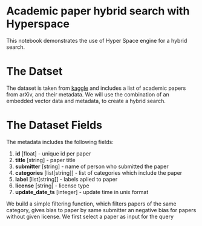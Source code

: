 #  Academic paper hybrid search with Hyperspace
This notebook demonstrates the use of Hyper Space engine for a hybrid search.

# The Datset
The dataset is taken from [kaggle](https://www.kaggle.com/datasets/Cornell-University/arxiv) and includes a list of academic papers from arXiv, and their metadata.
We will use the combination of an embedded vector data and metadata, to create a hybrid search.

# The Dataset Fields
The metadata includes the following fields:


1. **id** [float] - unique id per paper
2. **title** [string] - paper title
3. **submitter** [string] - name of person who submitted the paper
4. **categories** [list[string]] - list of categories which include the paper
5. **label** [list[string]] - labels aplied to paper
6. **license** [string] - license type
7. **update_date_ts** [integer] - update time in unix format

We build a simple filtering function, which filters papers of the same category, gives bias to paper by same submitter an negative bias for papers without given license. We first select a paper as input for the query
